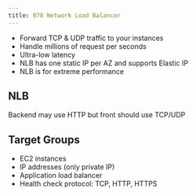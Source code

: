```yaml
---
title: 078 Network Load Balancer
---
```


- Forward TCP & UDP traffic to your instances
- Handle millions of request per seconds
- Ultra-low latency
- NLB has one static IP per AZ and supports Elastic IP
- NLB is for extreme performance


## NLB
Backend may use HTTP but front should use TCP/UDP


## Target Groups
- EC2 instances
- IP addresses (only private IP)
- Application load balancer
- Health check protocol: TCP, HTTP, HTTPS
